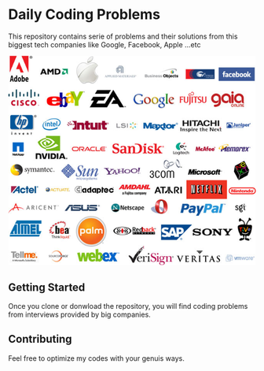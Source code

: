 # Daily Coding Problems

This repository contains serie of problems and their solutions from this biggest tech companies like Google, Facebook, Apple ...etc


![](https://github.com/dombroks/Daily-Coding-Problem/blob/master/tech-companies.jpg)


## Getting Started

Once you clone or donwload the repository, you will find coding problems from interviews provided by big companies.


## Contributing

Feel free to optimize my codes with your genuis ways.






